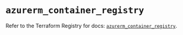 # `azurerm_container_registry`

Refer to the Terraform Registry for docs: [`azurerm_container_registry`](https://registry.terraform.io/providers/hashicorp/azurerm/4.41.0/docs/resources/container_registry).
